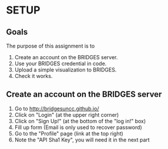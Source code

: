 SETUP
=====

Goals
-----

The purpose of this assignment is to
1. Create an account on the BRIDGES server.
2. Use your BRIDGES credential in code.
3. Upload a simple visualization to BRIDGES.
4. Check it works.

Create an account on the BRIDGES server
---------------------------------------

1. Go to http://bridgesuncc.github.io/
2. Click on "Login" (at the upper right corner)
3. Click on "Sign Up!" (at the bottom of the "log in!" box)
4. Fill up form (Email is only used to recover password)
5. Go to the "Profile" page (link at the top right)
6. Note the "API Sha1 Key", you will need it in the next part

